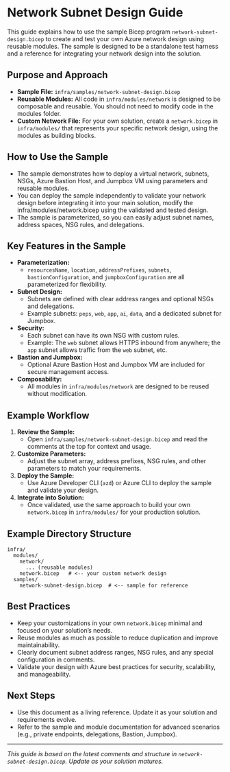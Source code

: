 # Network Subnet Design Guide

This guide explains how to use the sample Bicep program `network-subnet-design.bicep` to create and test your own Azure network design using reusable modules. The sample is designed to be a standalone test harness and a reference for integrating your network design into the solution.

## Purpose and Approach

- **Sample File:** `infra/samples/network-subnet-design.bicep`
- **Reusable Modules:** All code in `infra/modules/network` is designed to be composable and reusable. You should not need to modify code in the modules folder.
- **Custom Network File:** For your own solution, create a `network.bicep` in `infra/modules/` that represents your specific network design, using the modules as building blocks.

## How to Use the Sample

- The sample demonstrates how to deploy a virtual network, subnets, NSGs, Azure Bastion Host, and Jumpbox VM using parameters and reusable modules.
- You can deploy the sample independently to validate your network design before integrating it into your main solution, modify the infra/modules/network.bicep using the validated and tested design. 
- The sample is parameterized, so you can easily adjust subnet names, address spaces, NSG rules, and delegations.

## Key Features in the Sample

- **Parameterization:**
  - `resourcesName`, `location`, `addressPrefixes`, `subnets`, `bastionConfiguration`, and `jumpboxConfiguration` are all parameterized for flexibility.
- **Subnet Design:**
  - Subnets are defined with clear address ranges and optional NSGs and delegations.
  - Example subnets: `peps`, `web`, `app`, `ai`, `data`, and a dedicated subnet for Jumpbox.
- **Security:**
  - Each subnet can have its own NSG with custom rules.
  - Example: The `web` subnet allows HTTPS inbound from anywhere; the `app` subnet allows traffic from the `web` subnet, etc.
- **Bastion and Jumpbox:**
  - Optional Azure Bastion Host and Jumpbox VM are included for secure management access.
- **Composability:**
  - All modules in `infra/modules/network` are designed to be reused without modification.

## Example Workflow

1. **Review the Sample:**
   - Open `infra/samples/network-subnet-design.bicep` and read the comments at the top for context and usage.
2. **Customize Parameters:**
   - Adjust the subnet array, address prefixes, NSG rules, and other parameters to match your requirements.
3. **Deploy the Sample:**
   - Use Azure Developer CLI (`azd`) or Azure CLI to deploy the sample and validate your design.
4. **Integrate into Solution:**
   - Once validated, use the same approach to build your own `network.bicep` in `infra/modules/` for your production solution.

## Example Directory Structure

```
infra/
  modules/
    network/
      ... (reusable modules)
    network.bicep   # <-- your custom network design
  samples/
    network-subnet-design.bicep  # <-- sample for reference
```

## Best Practices

- Keep your customizations in your own `network.bicep` minimal and focused on your solution’s needs.
- Reuse modules as much as possible to reduce duplication and improve maintainability.
- Clearly document subnet address ranges, NSG rules, and any special configuration in comments.
- Validate your design with Azure best practices for security, scalability, and manageability.

## Next Steps

- Use this document as a living reference. Update it as your solution and requirements evolve.
- Refer to the sample and module documentation for advanced scenarios (e.g., private endpoints, delegations, Bastion, Jumpbox).

---

*This guide is based on the latest comments and structure in `network-subnet-design.bicep`. Update as your solution matures.*
